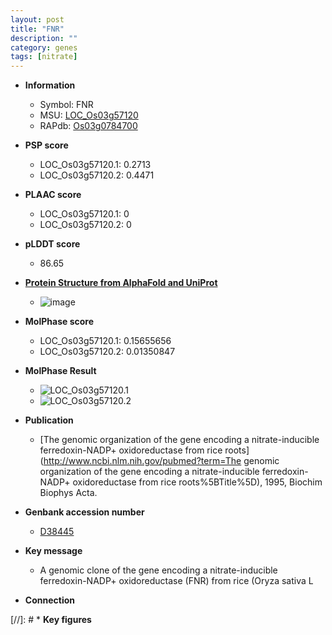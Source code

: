 ```yaml
---
layout: post
title: "FNR"
description: ""
category: genes
tags: [nitrate]
---
```


* **Information**  
    + Symbol: FNR  
    + MSU: [LOC_Os03g57120](http://rice.plantbiology.msu.edu/cgi-bin/ORF_infopage.cgi?orf=LOC_Os03g57120)  
    + RAPdb: [Os03g0784700](http://rapdb.dna.affrc.go.jp/viewer/gbrowse_details/irgsp1?name=Os03g0784700)  

* **PSP score**  
    + LOC_Os03g57120.1: 0.2713 
    + LOC_Os03g57120.2: 0.4471 

* **PLAAC score**  
    + LOC_Os03g57120.1: 0 
    + LOC_Os03g57120.2: 0 

* **pLDDT score**
    + 86.65

* **[Protein Structure from AlphaFold and UniProt](https://www.uniprot.org/uniprotkb/P41345/entry#structure)**
    + ![image](https://ricepsp.github.io/images/P/AF-P41345-F1.png)

* **MolPhase score**
    + LOC_Os03g57120.1: 0.15655656
    + LOC_Os03g57120.2: 0.01350847

* **MolPhase Result**
    + ![LOC_Os03g57120.1](https://304243504.github.io/Pictures/LOC_Os03g/LOC_Os03g57120.1.png)
    + ![LOC_Os03g57120.2](https://304243504.github.io/Pictures/LOC_Os03g/LOC_Os03g57120.2.png)

* **Publication**  
    + [The genomic organization of the gene encoding a nitrate-inducible ferredoxin-NADP+ oxidoreductase from rice roots](http://www.ncbi.nlm.nih.gov/pubmed?term=The genomic organization of the gene encoding a nitrate-inducible ferredoxin-NADP+ oxidoreductase from rice roots%5BTitle%5D), 1995, Biochim Biophys Acta.

* **Genbank accession number**  
    + [D38445](http://www.ncbi.nlm.nih.gov/nuccore/D38445)

* **Key message**  
    + A genomic clone of the gene encoding a nitrate-inducible ferredoxin-NADP+ oxidoreductase (FNR) from rice (Oryza sativa L

* **Connection**  

[//]: # * **Key figures**  


